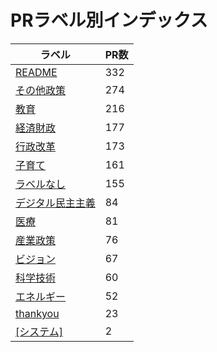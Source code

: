 # PRラベル別インデックス

| ラベル | PR数 |
|--------|------|
| [README](label_README.md) | 332 |
| [その他政策](label_その他政策.md) | 274 |
| [教育](label_教育.md) | 216 |
| [経済財政](label_経済財政.md) | 177 |
| [行政改革](label_行政改革.md) | 173 |
| [子育て](label_子育て.md) | 161 |
| [ラベルなし](label_ラベルなし.md) | 155 |
| [デジタル民主主義](label_デジタル民主主義.md) | 84 |
| [医療](label_医療.md) | 81 |
| [産業政策](label_産業政策.md) | 76 |
| [ビジョン](label_ビジョン.md) | 67 |
| [科学技術](label_科学技術.md) | 60 |
| [エネルギー](label_エネルギー.md) | 52 |
| [thankyou](label_thankyou.md) | 23 |
| [[システム]](label_[システム].md) | 2 |
